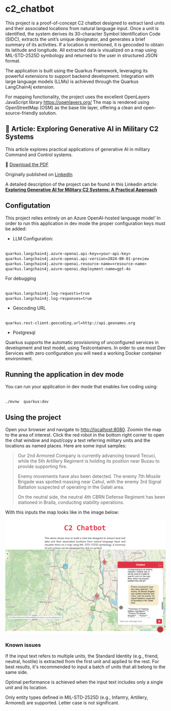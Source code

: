 # c2_chatbot

  
  

This project is a proof-of-concept C2 chatbot designed to extract land units and their associated locations from natural language input. Once a unit is identified, the system derives its 30-character Symbol Identification Code (SIDC), extracts the unit’s unique designator, and generates a brief summary of its activities. If a location is mentioned, it is geocoded to obtain its latitude and longitude. All extracted data is visualized on a map using MIL-STD-2525D symbology and returned to the user in structured JSON format.

  

The application is built using the Quarkus Framework, leveraging its powerful extensions to support backend development. Integration with large language models (LLMs) is achieved through the Quarkus LangChain4j extension.

  

  

For mapping functionality, the project uses the excellent OpenLayers JavaScript library <https://openlayers.org/> The map is rendered using OpenStreetMap (OSM) as the base tile layer, offering a clean and open-source-friendly solution.

## 📄 Article: Exploring Generative AI in Military C2 Systems

This article explores practical applications of generative AI in military Command and Control systems.

🔗 [Download the PDF](./files/Exploring_Generative_AI_for_Military_C2_Systems.pdf)

Originally published on [LinkedIn](https://www.linkedin.com/pulse/exploring-generative-ai-military-c2-systems-practical-traian-nicula-idf0f)


A detailed description of the project can be found in this Linkedin article: **[Exploring Generative AI for Military C2 Systems: A Practical Approach](https://www.linkedin.com/pulse/exploring-generative-ai-military-c2-systems-practical-traian-nicula-idf0f)**

  

## Configutation

  

  

This project relies entirely on an Azure OpenAI-hosted language model’ In order to run this application in dev mode the proper configuration keys must be added:

  

- LLM Configuration:

```shell script

quarkus.langchain4j.azure-openai.api-key=<your-api-key>
quarkus.langchain4j.azure-openai.api-version=2024-08-01-preview
quarkus.langchain4j.azure-openai.resource-name=<resource-name>
quarkus.langchain4j.azure-openai.deployment-name=gpt-4o

```

  

For debugging

```shell script

quarkus.langchain4j.log-requests=true
quarkus.langchain4j.log-responses=true

```

  

- Geocoding URL

```shell script

quarkus.rest-client.geocoding.url=http://api.geonames.org

```

  

- Postgresql

  

Quarkus supports the automatic provisioning of unconfigured services in development and test model, using Testcontainers. In order to use most Dev Services with zero configuration you will need a working Docker container environment.
 
  

## Running the application in dev mode

You can run your application in dev mode that enables live coding using:
  

```shell script

./mvnw  quarkus:dev

```
 

## Using the project

Open your browser and navigate to <http://localhost:8080>. Zoomin the map to the area of interest. Click the red robot in the bottom right corner to open the chat window and input/copy a text referring military units and the locations as named places.
Here are some input samples:

> Our 2nd Armored Company is currently advancing toward Tecuci, while the 5th Artillery Regiment is holding its position near Buzau to provide supporting fire. 
> 
> Enemy movements have also been detected. The enemy 7th Missile Brigade was spotted massing near Cahul, with the enemy 3rd Signal Battalion suspected of operating in the Galati area.
> 
> On the neutral side, the neutral 4th CBRN Defense Regiment has been stationed in Braila, conducting stability operations.

With this inputs the map looks like in the image below:

![C2 Chatbot](files/c2_chatbot.png)


### Known issues

If the input text refers to multiple units, the Standard Identity (e.g., friend, neutral, hostile) is extracted from the first unit and applied to the rest. For best results, it's recommended to input a batch of units that all belong to the same side.

Optimal performance is achieved when the input text includes only a single unit and its location.

Only entity types defined in MIL-STD-2525D (e.g., Infantry, Artillery, Armored) are supported. Letter case is not significant.
